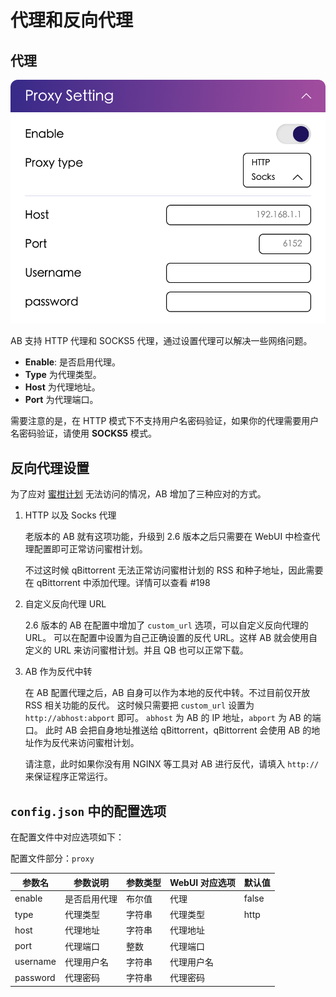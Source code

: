 # 代理和反向代理

## 代理

![proxy](../image/config/proxy.png)

AB 支持 HTTP 代理和 SOCKS5 代理，通过设置代理可以解决一些网络问题。

- **Enable**: 是否启用代理。
- **Type** 为代理类型。
- **Host** 为代理地址。
- **Port** 为代理端口。

需要注意的是，在 HTTP 模式下不支持用户名密码验证，如果你的代理需要用户名密码验证，请使用 **SOCKS5** 模式。

## 反向代理设置

为了应对 [蜜柑计划](https://mikanani.me) 无法访问的情况，AB 增加了三种应对的方式。

1. HTTP 以及 Socks 代理

    老版本的 AB 就有这项功能，升级到 2.6 版本之后只需要在 WebUI 中检查代理配置即可正常访问蜜柑计划。
    
    不过这时候 qBittorrent 无法正常访问蜜柑计划的 RSS 和种子地址，因此需要在 qBittorrent 中添加代理。详情可以查看 #198

2. 自定义反向代理 URL

    2.6 版本的 AB 在配置中增加了 `custom_url` 选项，可以自定义反向代理的 URL。
    可以在配置中设置为自己正确设置的反代 URL。这样 AB 就会使用自定义的 URL 来访问蜜柑计划。并且 QB 也可以正常下载。

3. AB 作为反代中转

    在 AB 配置代理之后，AB 自身可以作为本地的反代中转。不过目前仅开放 RSS 相关功能的反代。
    这时候只需要把 `custom_url` 设置为 `http://abhost:abport` 即可。 `abhost` 为 AB 的 IP 地址，`abport` 为 AB 的端口。
    此时 AB 会把自身地址推送给 qBittorrent，qBittorrent 会使用 AB 的地址作为反代来访问蜜柑计划。
    
    请注意，此时如果你没有用 NGINX 等工具对 AB 进行反代，请填入 `http://` 来保证程序正常运行。

## `config.json` 中的配置选项

在配置文件中对应选项如下：

配置文件部分：`proxy`

| 参数名      | 参数说明   | 参数类型 | WebUI 对应选项 | 默认值   |
|----------|--------|------|------------|-------|
| enable   | 是否启用代理 | 布尔值  | 代理         | false |
| type     | 代理类型   | 字符串  | 代理类型       | http  |
| host     | 代理地址   | 字符串  | 代理地址       |
| port     | 代理端口   | 整数   | 代理端口       |
| username | 代理用户名  | 字符串  | 代理用户名      |
| password | 代理密码   | 字符串  | 代理密码       |
